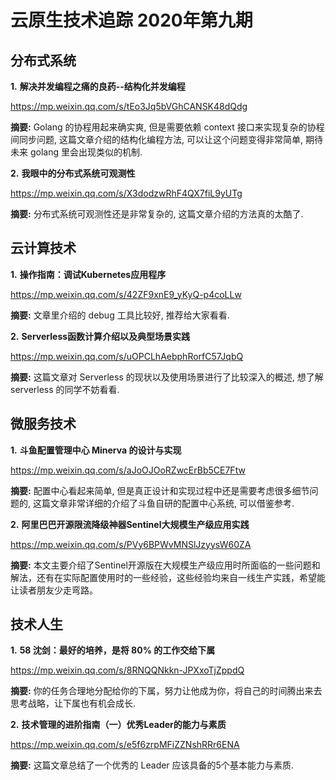 # 云原生技术追踪 2020年第九期

## 分布式系统

**1.** **解决并发编程之痛的良药--结构化并发编程**

https://mp.weixin.qq.com/s/tEo3Jq5bVGhCANSK48dQdg

**摘要:** Golang 的协程用起来确实爽, 但是需要依赖 context 接口来实现复杂的协程间同步问题, 这篇文章介绍的结构化编程方法, 可以让这个问题变得非常简单, 期待未来 golang 里会出现类似的机制.

**2.** **我眼中的分布式系统可观测性**

https://mp.weixin.qq.com/s/X3dodzwRhF4QX7fiL9yUTg

**摘要:** 分布式系统可观测性还是非常复杂的, 这篇文章介绍的方法真的太酷了.

## 云计算技术

**1.** **操作指南：调试Kubernetes应用程序**

https://mp.weixin.qq.com/s/42ZF9xnE9_yKyQ-p4coLLw

**摘要:** 文章里介绍的 debug 工具比较好, 推荐给大家看看.

**2.** **Serverless函数计算介绍以及典型场景实践**

https://mp.weixin.qq.com/s/uOPCLhAebphRorfC57JqbQ

**摘要:** 这篇文章对 Serverless 的现状以及使用场景进行了比较深入的概述, 想了解 serverless 的同学不妨看看.

## 微服务技术

**1.** **斗鱼配置管理中心 Minerva 的设计与实现**

https://mp.weixin.qq.com/s/aJoOJOoRZwcErBb5CE7Ftw

**摘要:** 配置中心看起来简单, 但是真正设计和实现过程中还是需要考虑很多细节问题的, 这篇文章非常详细的介绍了斗鱼自研的配置中心系统, 可以借鉴参考.

**2.** **阿里巴巴开源限流降级神器Sentinel大规模生产级应用实践**

https://mp.weixin.qq.com/s/PVy6BPWvMNSlJzyysW60ZA

**摘要:** 本文主要介绍了Sentinel开源版在大规模生产级应用时所面临的一些问题和解法，还有在实际配置使用时的一些经验，这些经验均来自一线生产实践，希望能让读者朋友少走弯路。

## 技术人生

**1.** **58 沈剑：最好的培养，是将 80% 的工作交给下属**

https://mp.weixin.qq.com/s/8RNQQNkkn-JPXxoTjZppdQ

**摘要:** 你的任务合理地分配给你的下属，努力让他成为你，将自己的时间腾出来去思考战略，让下属也有机会成长.

**2.** **技术管理的进阶指南（一）优秀Leader的能力与素质**

https://mp.weixin.qq.com/s/e5f6zrpMFiZZNshRRr6ENA

**摘要:** 这篇文章总结了一个优秀的 Leader 应该具备的5个基本能力与素质.

